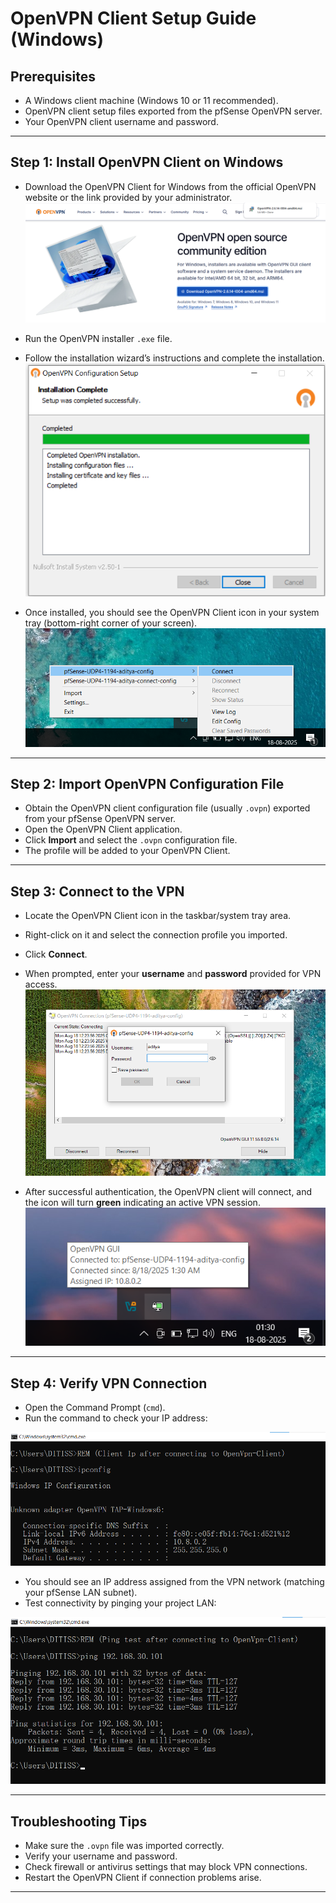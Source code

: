 # OpenVPN Client Setup Guide (Windows)

## Prerequisites

- A Windows client machine (Windows 10 or 11 recommended).
- OpenVPN client setup files exported from the pfSense OpenVPN server.
- Your OpenVPN client username and password.

---

## Step 1: Install OpenVPN Client on Windows

- Download the OpenVPN Client for Windows from the official OpenVPN website or the link provided by your administrator.  
  ![OpenVPN Client Download](https://github.com/keepwatch0n/cybersecurity-simulation-lab/blob/master/OpenVpn/Client/images/Client_Side.png)

- Run the OpenVPN installer `.exe` file.
- Follow the installation wizard’s instructions and complete the installation.  
  ![OpenVPN Installation](https://github.com/keepwatch0n/cybersecurity-simulation-lab/blob/master/OpenVpn/Client/images/Installation_Done.png)

- Once installed, you should see the OpenVPN Client icon in your system tray (bottom-right corner of your screen).  
  ![OpenVPN Client Icon](https://github.com/keepwatch0n/cybersecurity-simulation-lab/blob/master/OpenVpn/Client/images/4.png)

---

## Step 2: Import OpenVPN Configuration File

- Obtain the OpenVPN client configuration file (usually `.ovpn`) exported from your pfSense OpenVPN server.
- Open the OpenVPN Client application.
- Click **Import** and select the `.ovpn` configuration file.
- The profile will be added to your OpenVPN Client.

---

## Step 3: Connect to the VPN

- Locate the OpenVPN Client icon in the taskbar/system tray area.
- Right-click on it and select the connection profile you imported.
- Click **Connect**.
- When prompted, enter your **username** and **password** provided for VPN access.  
  ![OpenVPN Login](https://github.com/keepwatch0n/cybersecurity-simulation-lab/blob/master/OpenVpn/Client/images/5.png)
  
- After successful authentication, the OpenVPN client will connect, and the icon will turn **green** indicating an active VPN session.  
  ![OpenVPN Connected](https://github.com/keepwatch0n/cybersecurity-simulation-lab/blob/master/OpenVpn/Client/images/1.png)

---

## Step 4: Verify VPN Connection

- Open the Command Prompt (`cmd`).
- Run the command to check your IP address:  

![IP Configuration](https://github.com/keepwatch0n/cybersecurity-simulation-lab/blob/master/OpenVpn/Client/images/11.png)

- You should see an IP address assigned from the VPN network (matching your pfSense LAN subnet).
- Test connectivity by pinging your project LAN:  

![Ping Test](https://github.com/keepwatch0n/cybersecurity-simulation-lab/blob/master/OpenVpn/Client/images/10.png)

---

## Troubleshooting Tips

- Make sure the `.ovpn` file was imported correctly.
- Verify your username and password.
- Check firewall or antivirus settings that may block VPN connections.
- Restart the OpenVPN Client if connection problems arise.

---
